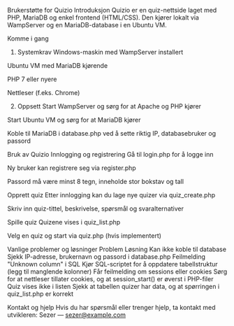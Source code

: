Brukerstøtte for Quizio
Introduksjon
Quizio er en quiz-nettside laget med PHP, MariaDB og enkel frontend (HTML/CSS). Den kjører lokalt via WampServer og en MariaDB-database i en Ubuntu VM.

Komme i gang
1. Systemkrav
Windows-maskin med WampServer installert

Ubuntu VM med MariaDB kjørende

PHP 7 eller nyere

Nettleser (f.eks. Chrome)

2. Oppsett
Start WampServer og sørg for at Apache og PHP kjører

Start Ubuntu VM og sørg for at MariaDB kjører

Koble til MariaDB i database.php ved å sette riktig IP, databasebruker og passord

Bruk av Quizio
Innlogging og registrering
Gå til login.php for å logge inn

Ny bruker kan registrere seg via register.php

Passord må være minst 8 tegn, inneholde stor bokstav og tall

Opprett quiz
Etter innlogging kan du lage nye quizer via quiz_create.php

Skriv inn quiz-tittel, beskrivelse, spørsmål og svaralternativer

Spille quiz
Quizene vises i quiz_list.php

Velg en quiz og start via quiz.php (hvis implementert)

Vanlige problemer og løsninger
Problem	Løsning
Kan ikke koble til database	Sjekk IP-adresse, brukernavn og passord i database.php
Feilmelding "Unknown column" i SQL	Kjør SQL-scriptet for å oppdatere tabellstruktur (legg til manglende kolonner)
Får feilmelding om sessions eller cookies	Sørg for at nettleser tillater cookies, og at session_start() er øverst i PHP-filer
Quiz vises ikke i listen	Sjekk at tabellen quizer har data, og at spørringen i quiz_list.php er korrekt

Kontakt og hjelp
Hvis du har spørsmål eller trenger hjelp, ta kontakt med utvikleren:
Sezer — sezer@example.com
